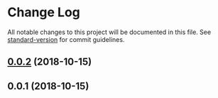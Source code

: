 # Change Log

All notable changes to this project will be documented in this file. See [standard-version](https://github.com/conventional-changelog/standard-version) for commit guidelines.

<a name="0.0.2"></a>
## [0.0.2](https://github.com/codeRusty/ngx-dialogflow-client/compare/v0.0.1...v0.0.2) (2018-10-15)



<a name="0.0.1"></a>
## 0.0.1 (2018-10-15)
